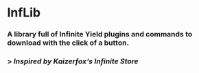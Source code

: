 # InfLib
### A library full of Infinite Yield plugins and commands to download with the click of a button.

### > *Inspired by Kaizerfox‘s Infinite Store*
